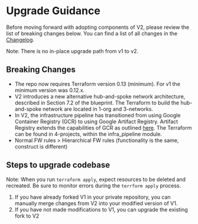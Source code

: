 # Upgrade Guidance

Before moving forward with adopting components of V2, please review the list of
breaking changes below. You can find a list of all changes in the
[Changelog](https://github.com/terraform-google-modules/terraform-example-foundation/blob/master/CHANGELOG.md).

Note: There is no in-place upgrade path from v1 to v2.

## Breaking Changes

-  The repo now requires Terraform version 0.13 (minimum). For v1 the minimum version was
   0.12.x.
-  V2 introduces a new alternative hub-and-spoke network architecture,
   described in Section 7.2 of the blueprint. The Terraform to build the
   hub-and-spoke network are located in 1-org and 3-networks.
-  In V2, the infrastructure pipeline has transitioned from using Google
   Container Registry (GCR) to using Google Artifact Registry. Artifact
   Registry extends the capabilities of GCR as outlined
   [here](https://cloud.google.com/artifact-registry/docs/transition/transition-from-gcr#compare).
   The Terraform can be found in 4-projects, within the infra_pipeline module.
-  Normal FW rules > Hierarchical FW rules (functionality is the same,
   construct is different)

## Steps to upgrade codebase

Note: When you run `terraform apply`, expect resources to be deleted and recreated. Be sure
 to monitor errors during the `terrform apply` process.

1. If you have already forked V1 in your private repository, you can
   manually merge changes from V2 into your modified version of V1.
1. If you have not made modifications to V1, you can upgrade the existing
   fork to V2
